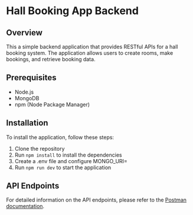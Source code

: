 # Hall Booking App Backend

## Overview

This a simple backend application that provides RESTful APIs for a hall booking system. 
The application allows users to create rooms, make bookings, and retrieve booking data. 


## Prerequisites

- Node.js
- MongoDB
- npm (Node Package Manager)

## Installation

To install the application, follow these steps:

1. Clone the repository
2. Run `npm install` to install the dependencies
3. Create a .env file and configure MONGO_URI=<your-mongodb-uri>
4. Run `npm run dev` to start the application

## API Endpoints

For detailed information on the API endpoints, please refer to the [Postman documentation](https://documenter.getpostman.com/view/37599009/2sA3s9C7kd).
